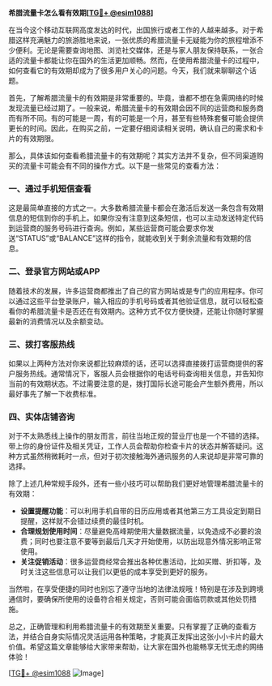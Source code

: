 **希腊流量卡怎么看有效期[[TG💪+ @esim1088](https://t.me/s/esim1088)]**

在当今这个移动互联网高度发达的时代，出国旅行或者工作的人越来越多。对于希腊这样充满魅力的旅游胜地来说，一张优质的希腊流量卡无疑能为你的旅程增添不少便利。无论是需要查询地图、浏览社交媒体，还是与家人朋友保持联系，一张合适的流量卡都能让你在国外的生活更加顺畅。然而，在使用希腊流量卡的过程中，如何查看它的有效期却成为了很多用户关心的问题。今天，我们就来聊聊这个话题。

首先，了解希腊流量卡的有效期是非常重要的。毕竟，谁都不想在急需网络的时候发现流量已经过期了。一般来说，希腊流量卡的有效期会因不同的运营商和服务商而有所不同。有的可能是一周，有的可能是一个月，甚至有些特殊套餐可能会提供更长的时间。因此，在购买之前，一定要仔细阅读相关说明，确认自己的需求和卡片的有效期限。

那么，具体该如何查看希腊流量卡的有效期呢？其实方法并不复杂，但不同渠道购买的流量卡可能会有不同的操作方式。以下是一些常见的查看方法：

### 一、通过手机短信查看

这是最简单直接的方式之一。大多数希腊流量卡都会在激活后发送一条包含有效期信息的短信到你的手机上。如果你没有注意到这条短信，也可以主动发送特定代码到运营商的服务号码进行查询。例如，某些运营商可能会要求你发送“STATUS”或“BALANCE”这样的指令，就能收到关于剩余流量和有效期的信息。

### 二、登录官方网站或APP

随着技术的发展，许多运营商都推出了自己的官方网站或是专门的应用程序。你可以通过这些平台登录账户，输入相应的手机号码或者其他验证信息，就可以轻松查看你的希腊流量卡是否还在有效期内。这种方式不仅方便快捷，还能让你随时掌握最新的消费情况以及余额变动。

### 三、拨打客服热线

如果以上两种方法对你来说都比较麻烦的话，还可以选择直接拨打运营商提供的客户服务热线。通常情况下，客服人员会根据你的电话号码查询相关信息，并告知你当前的有效期状态。不过需要注意的是，拨打国际长途可能会产生额外费用，所以最好事先了解一下收费标准。

### 四、实体店铺咨询

对于不太熟悉线上操作的朋友而言，前往当地正规的营业厅也是一个不错的选择。带上你的身份证件及相关凭证，工作人员会帮助你检查卡片的状态并解答疑问。这种方式虽然稍微耗时一点，但对于初次接触海外通讯服务的人来说却是非常可靠的选择。

除了上述几种常规手段外，还有一些小技巧可以帮助我们更好地管理希腊流量卡的有效期：

- **设置提醒功能**：可以利用手机自带的日历应用或者其他第三方工具设定到期日提醒，这样就不会错过续费的最佳时机。
- **合理规划使用时间**：尽量避免高峰期使用大量数据流量，以免造成不必要的浪费；同时也要注意不要等到最后几天才开始使用，以防出现意外情况影响正常使用。
- **关注促销活动**：很多运营商经常会推出各种优惠活动，比如买赠、折扣等，及时关注这些信息可以让我们以更低的成本享受到更好的服务。

当然啦，在享受便捷的同时也别忘了遵守当地的法律法规哦！特别是在涉及到跨境通信时，要确保所使用的设备符合相关规定，否则可能会面临罚款或其他处罚措施。

总之，正确管理和利用希腊流量卡的有效期至关重要。只有掌握了正确的查看方法，并结合自身实际情况灵活运用各种策略，才能真正发挥出这张小小卡片的最大价值。希望这篇文章能够给大家带来帮助，让大家在国外也能畅享无忧无虑的网络体验！

[[TG💪+ @esim1088](https://t.me/s/esim1088) ![Image](https://i.postimg.cc/4NQfJmqS/Snipaste-2025-05-13-00-14-12.png)]
